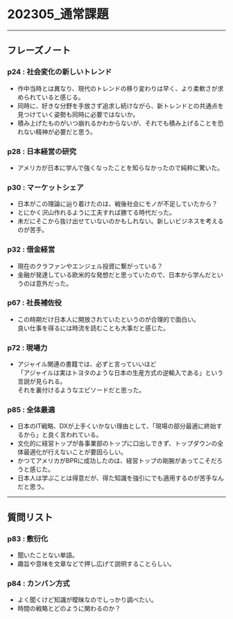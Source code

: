 # 202305_通常課題
---
## フレーズノート<br>
### p24 : 社会変化の新しいトレンド
- 作中当時とは異なり、現代のトレンドの移り変わりは早く、より柔軟さが求められていると感じる。
- 同時に、好きな分野を手放さず追求し続けながら、新トレンドとの共通点を見つけていく姿勢も同時に必要ではないか。
- 積み上げたものがいつ崩れるかわからないが、それでも積み上げることを恐れない精神が必要だと思う。
### p28 : 日本経営の研究
- アメリカが日本に学んで強くなったことを知らなかったので純粋に驚いた。
### p30 : マーケットシェア
- 日本がこの理論に辿り着けたのは、戦後社会にモノが不足していたから？
- とにかく沢山作れるように工夫すれば勝てる時代だった。
- 未だにそこから抜け出せていないのかもしれない。新しいビジネスを考えるのが苦手。
### p32 : 借金経営
- 現在のクラファンやエンジェル投資に繋がっている？
- 金融が発達している欧米的な発想だと思っていたので、日本から学んだというのは意外だった。
### p67 : 社長補佐役
- この時期だけ日本人に開放されていたというのが合理的で面白い。<br>
良い仕事を得るには時流を読むことも大事だと感じた。
### p72 : 現場力
- アジャイル関連の書籍では、必ずと言っていいほど<br>
「アジャイルは実はトヨタのような日本の生産方式の逆輸入である」という言説が見られる。<br>
それを裏付けるようなエピソードだと思った。
### p85 : 全体最適
- 日本のIT戦略、DXが上手くいかない理由として、「現場の部分最適に終始するから」と良く言われている。
- 文化的に経営トップが各事業部のトップに口出しできず、トップダウンの全体最適化が行えないことが要因らしい。
- かつてアメリカがBPRに成功したのは、経営トップの剛腕があってこそだろうと感じた。
- 日本人は学ぶことは得意だが、得た知識を強引にでも適用するのが苦手なんだと思う。

---
## 質問リスト<br>
### p83 : 敷衍化
- 聞いたことない単語。
- 趣旨や意味を文章などで押し広げて説明することらしい。
### p84 : カンバン方式
- よく聞くけど知識が曖昧なのでしっかり調べたい。
- 時間の戦略とどのように関わるのか？
